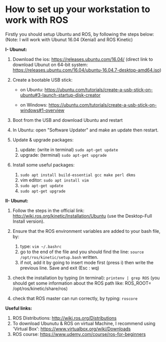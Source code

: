 # How to set up your workstation to work with ROS

Firstly you should setup Ubuntu and ROS, by following the steps below:
(Note: I will work with Ubunut 16.04 (Xenial) and ROS Kinetic)

**I- Ubunut:**

1. Download the ios:
https://releases.ubuntu.com/16.04/
(direct link to download Ubunut on 64-bit system: https://releases.ubuntu.com/16.04/ubuntu-16.04.7-desktop-amd64.iso)

2. Create a bootable USB stick:
    * on Ubuntu: https://ubuntu.com/tutorials/create-a-usb-stick-on-ubuntu#3-launch-startup-disk-creator

    * on Windows: https://ubuntu.com/tutorials/create-a-usb-stick-on-windows#1-overview

3. Boot from the USB and download Ubuntu and restart

4. In Ubuntu: open "Software Updater" and make an update then restart.

5. Update & upgrade packages:
    1. update: (write in terminal) `sudo apt-get update`
    2. upgrade: (terminal) `sudo apt-get upgrade`
    
6. Install some useful packages:
    1. `sudo apt install build-essential gcc make perl dkms`
    2. vim editor: `sudo apt install vim`
    3. `sudo apt-get update`
    4. `sudo apt-get upgrade`
    
**II- Ubunut:**

1. Follow the steps in the official link: http://wiki.ros.org/kinetic/Installation/Ubuntu
   (use the Desktop-Full Install version).
   
2. Ensure that the ROS environment variables are added to your bash file, by:
    1. type: `vim ~/.bashrc`
    2. go to the end of the file and you should find the line: `source /opt/ros/kinetic/setup.bash` written.
    3. if not, add it by going to insert mode first (press i) then write the previous line. Save and exit (Esc : wq)
    
3. check the installation by typing (in terminal): `printenv | grep ROS`
   (you should get some information about the ROS path like: ROS_ROOT= /opt/ros/kinetic/share/ros)
        
4. check that ROS master can run correctly, by typing: `roscore`


**Useful links:**
1. ROS Distributions: http://wiki.ros.org/Distributions
2. To download Ubunutu & ROS on virtual Machine, I recommend using 'Virtual Box': https://www.virtualbox.org/wiki/Downloads
3. ROS course: https://www.udemy.com/course/ros-for-beginners
